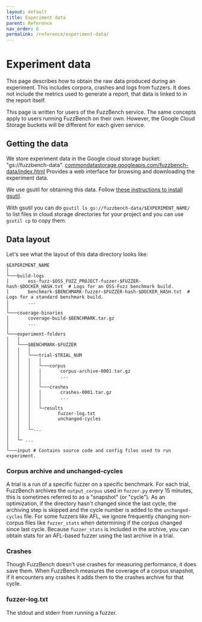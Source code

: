 ```yaml
---
layout: default
title: Experiment data
parent: Reference
nav_order: 6
permalink: /reference/experiment-data/
---
```


# Experiment data

This page describes how to obtain the raw data produced during an experiment.
This includes corpora, crashes and logs from fuzzers.
It does not include the metrics used to generate a report, that data is linked
to in the report itself.

This page is written for users of the FuzzBench service. The same concepts apply
to users running FuzzBench on their own. However, the Google Cloud Storage
buckets will be different for each given service.

## Getting the data

We store experiment data in the Google cloud storage bucket: "gs://fuzzbench-data".
[commondatastorage.googleapis.com/fuzzbench-data/index.html](http://commondatastorage.googleapis.com/fuzzbench-data/index.html)
Provides a web interface for browsing and downloading the experiment data.

We use gsutil for obtaining this data. Follow [these instructions to install
gsutil](https://cloud.google.com/storage/docs/gsutil_install#install).

With gsutil you can do `gsutil ls gs://fuzzbench-data/$EXPERIMENT_NAME/` to list
files in cloud storage directories for your project and you can use `gsutil cp`
to copy them.

## Data layout

Let's see what the layout of this data directory looks like:

```
$EXPERIMENT_NAME
│
└───build-logs
│       oss-fuzz-$OSS_FUZZ_PROJECT-fuzzer-$FUZZER-hash-$DOCKER_HASH.txt  # Logs for an OSS-Fuzz benchmark build.
│       benchmark-$BENCHMARK-fuzzer-$FUZZER-hash-$DOCKER_HASH.txt  # Logs for a standard benchmark build.
│       ...
│
└───coverage-binaries
│       coverage-build-$BENCHMARK.tar.gz
│       ...
│
└───experiment-folders
│   │
│   └───$BENCHMARK-$FUZZER
│   │   │
│   │   └───trial-$TRIAL_NUM
│   │   │   │
│   │   │   └───corpus
│   │   │   │       corpus-archive-0001.tar.gz
│   │   │   │       ...
│   │   │   │
│   │   │   └───crashes
│   │   │   │       crashes-0001.tar.gz
│   │   │   │       ...
│   │   │   │
│   │   │   └─results
│   │   │          fuzzer-log.txt
│   │   │          unchanged-cycles
│   │   │
│   │   └─...
│   │
│   └─ ... 
│
└───input # Contains source code and config files used to run experiment.
```

### Corpus archive and unchanged-cycles

A trial is a run of a specific fuzzer on a specific benchmark. For each trial,
FuzzBench archives the `output_corpus` used in `fuzzer.py` every 15 minutes,
this is sometimes referred to as a "snapshot" (or "cycle"). As an optimization,
if the directory hasn't changed since the last cycle, the archiving step is
skipped and the cycle number is added to the `unchanged-cycles` file. For some
fuzzers like AFL, we ignore frequently changing non-corpus files like
`fuzzer_stats` when determining if the corpus changed since last cycle. Because
`fuzzer_stats` is included in the archive, you can obtain stats for an AFL-based
fuzzer using the last archive in a trial.

### Crashes

Though FuzzBench doesn't use crashes for measuring performance, it does save them.
When FuzzBench measures the coverage of a corpus snapshot, if it encounters any
crashes it adds them to the crashes archive for that cycle.

### fuzzer-log.txt

The stdout and stderr from running a fuzzer.

